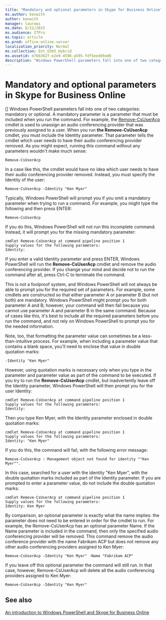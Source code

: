 ```yaml
---
title: "Mandatory and optional parameters in Skype for Business Online"
ms.author: kenwith
author: kenwith
manager: laurawi
ms.date: 6/22/2015
ms.audience: ITPro
ms.topic: article
ms.prod: office-online-server
localization_priority: Normal
ms.collection: Ent_O365_Hybrid
ms.assetid: e766362f-e2e9-4598-a595-fdf5eedd9ad6
description: "Windows PowerShell parameters fall into one of two categories: mandatory or optional. A mandatory parameter is a parameter that must be included when you run the command. For example, the Remove-CsUserAcp cmdlet is used to unassign an audio conferencing provider that was previously assigned to a user. When you run the Remove-CsUserAcp cmdlet, you must include the Identity parameter. That parameter tells the cmdlet which user needs to have their audio conferencing provider removed. As you might expect, running this command without any parameters wouldn't make much sense:"
---
```


# Mandatory and optional parameters in Skype for Business Online
[]
Windows PowerShell parameters fall into one of two categories: mandatory or optional. A mandatory parameter is a parameter that must be included when you run the command. For example, the [Remove-CsUserAcp](remove-csuseracp.md) cmdlet is used to unassign an audio conferencing provider that was previously assigned to a user. When you run **the Remove-CsUserAcp** cmdlet, you must include the Identity parameter. That parameter tells the cmdlet which user needs to have their audio conferencing provider removed. As you might expect, running this command without any parameters wouldn't make much sense: 
  
```
Remove-CsUserAcp
```

In a case like this, the cmdlet would have no idea which user needs to have their audio conferencing provider removed. Instead, you must specify the Identity of the user:
  
```
Remove-CsUserAcp -Identity "Ken Myer"
```

Typically, Windows PowerShell will prompt you if you omit a mandatory parameter when trying to run a command. For example, you might type the following and then press ENTER:
  
```
Remove-CsUserAcp
```

If you do this, Windows PowerShell will not run this incomplete command. Instead, it will prompt you for the missing mandatory parameter:
  
```
cmdlet Remove-CsUserAcp at command pipeline position 1
Supply values for the following parameters:
Identity:
```

If you enter a valid Identity parameter and press ENTER, Windows PowerShell will run the **Remove-CsUserAcp** cmdlet and remove the audio conferencing provider. If you change your mind and decide not to run the command after all, press Ctrl-C to terminate the command. 
  
This is not a foolproof system, and Windows PowerShell will not always be able to prompt you for the required set of parameters. For example, some cmdlets are constructed so that either parameter A or parameter B (but not both) are mandatory. Windows PowerShell might prompt you for both parameter A and B; however, your command will then fail because you cannot use parameter A and parameter B in the same command. Because of cases like this, it's best to include all the required parameters before you run the command, and not rely on Windows PowerShell to prompt you for the needed information.
  
Note, too, that formatting the parameter value can sometimes be a less-than-intuitive process. For example, when including a parameter value that contains a blank space, you'll need to enclose that value in double quotation marks:
  
```
-Identity "Ken Myer"
```

However, using quotation marks is necessary only when you type in the parameter and parameter value as part of the command to be executed. If you try to run the **Remove-CsUserAcp** cmdlet, but inadvertently leave off the Identity parameter, Windows PowerShell will then prompt you for the user Identity: 
  
```
cmdlet Remove-CsUserAcp at command pipeline position 1
Supply values for the following parameters:
Identity:
```

Then you type Ken Myer, with the Identity parameter enclosed in double quotation marks:
  
```
cmdlet Remove-CsUserAcp at command pipeline position 1
Supply values for the following parameters:
Identity: "Ken Myer"
```

If you do this, the command will fail, with the following error message:
  
```
Remove-CsUserAcp : Management object not found for identity ""Ken Myer"".
```

In this case, searched for a user with the identity "Ken Myer", with the double quotation marks included as part of the Identity parameter. If you are prompted to enter a parameter value, do not include the double quotation marks:
  
```
cmdlet Remove-CsUserAcp at command pipeline position 1
Supply values for the following parameters:
Identity: Ken Myer
```

By comparison, an optional parameter is exactly what the name implies: the parameter does not need to be entered in order for the cmdlet to run. For example, the Remove-CsUserAcp has an optional parameter Name. If the Name parameter is included in the command, then only the specified audio conferencing provider will be removed. This command remove the audio conference provider with the name Fabrikam ACP but does not remove any other audio conferencing providers assigned to Ken Myer: 
  
```
Remove-CsUserAcp -Identity "Ken Myer" -Name "Fabrikam ACP"
```

If you leave off this optional parameter the command will still run. In that case, however, Remove-CsUserAcp will delete all the audio conferencing providers assigned to Ken Myer:
  
```
Remove-CsUserAcp -Identity "Ken Myer"
```

## See also

#### 

[An introduction to Windows PowerShell and Skype for Business Online](an-introduction-to-windows-powershell-and-skype-for-business-online.md)

